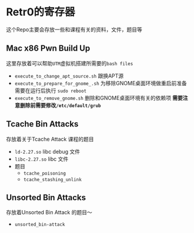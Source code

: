# Retr0的寄存器

这个Repo主要会存放一些和课程有关的资料，文件，题目等

## Mac x86 Pwn Build Up
这里存放着可以帮助`UTM`虚拟机搭建所需要的`bash files`
* `execute_to_change_apt_source.sh` 跟换APT源
* `execute_to_prepare_for_gnome_.sh` 为移除GNOME桌面环境做重启前准备 需要在运行后执行 `sudo reboot`
* `execute_to_remove_gnome.sh` 删除和GNOME桌面环境有关的依赖项 **需要注意删除前需要修改`/etc/default/grub`**

## Tcache Bin Attacks
存放着关于Tcache Attack 课程的题目
* `ld-2.27.so` libc debug 文件
* `libc-2.27.so` libc 文件
* 题目
    * `tcache_poisoning`
    * `tcache_stashing_unlink`

## Unsorted Bin Attacks
存放着Unsorted Bin Attack 的题目～
* `unsorted_bin-attack` 

